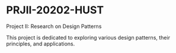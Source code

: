 # PRJII-20202-HUST

Project II: Research on Design Patterns

This project is dedicated to exploring various design patterns, their principles, and applications.
